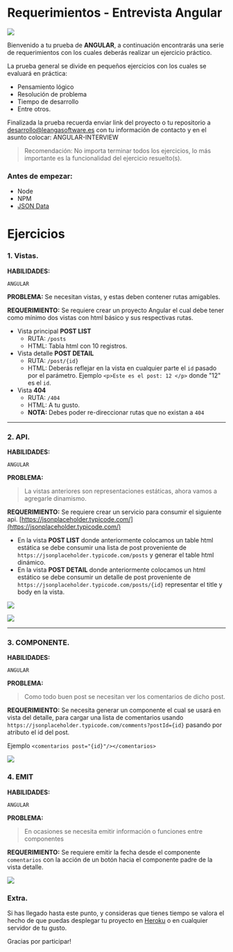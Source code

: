# Requerimientos - Entrevista Angular

![](https://miro.medium.com/max/2800/0*rDChHWWLHxxpXI0a.png)

Bienvenido a tu prueba de __ANGULAR__, a continuación encontrarás una serie de requerimientos con los cuales deberás realizar un ejercicio práctico.

La prueba general se divide en pequeños ejercicios con los cuales se evaluará en práctica:
- Pensamiento lógico
- Resolución de problema
- Tiempo de desarrollo
- Entre otros.


Finalizada la prueba recuerda enviar link del proyecto o tu repositorio a [desarrollo@leangasoftware.es](mailto:desarrollo@leangasoftware.es) con tu información de contacto y en el asunto colocar: ANGULAR-INTERVIEW


> Recomendación: No importa terminar todos los ejercicios, lo más importante es la funcionalidad del ejercicio resuelto(s).

### Antes de empezar:
- Node
- NPM
- [JSON Data](https://jsonplaceholder.typicode.com/)


# Ejercicios

### 1. Vistas.

__HABILIDADES:__
```
ANGULAR
```
__PROBLEMA:__
Se necesitan vistas, y estas deben contener rutas amigables.

__REQUERIMIENTO:__
Se requiere crear un proyecto Angular el cual debe tener como mínimo dos vistas con html básico y sus respectivas rutas.
- Vista principal  __POST LIST__ 
	- RUTA: `/posts` 
	- HTML: Tabla html con 10 registros.
- Vista detalle __POST DETAIL__
	- RUTA: `/post/{id}`
	- HTML: Deberás reflejar en la vista en cualquier parte el `id` pasado por el parámetro. Ejemplo `<p>Este es el post: 12 </p>`  donde "12" es el `id`.
- Vista __404__
	- RUTA: `/404`
	- HTML: A tu gusto.
	- __NOTA:__ Debes poder re-direccionar rutas que no existan a `404`

___
### 2. API.

__HABILIDADES:__
```
ANGULAR
```

__PROBLEMA:__
> La vistas anteriores son representaciones estáticas, ahora vamos a agregarle dinamismo.

__REQUERIMIENTO:__
Se requiere crear un servicio para consumir el siguiente api. [https://jsonplaceholder.typicode.com/](https://jsonplaceholder.typicode.com/)
-	En la vista __POST LIST__ donde anteriormente colocamos un table html estática se debe consumir una lista de post proveniente de `https://jsonplaceholder.typicode.com/posts` y generar el table html dinámico.
-	En la vista __POST DETAIL__ donde anteriormente colocamos un html estático se debe consumir un detalle de post proveniente de `https://jsonplaceholder.typicode.com/posts/{id}`  representar el title y body en la vista.

![](https://i.imgur.com/gaPD2iq.png)

![](https://i.imgur.com/KPe4BUs.png)

___

### 3. COMPONENTE.

__HABILIDADES:__
```
ANGULAR
```

__PROBLEMA:__
> Como todo buen post se necesitan ver los comentarios de dicho post.

__REQUERIMIENTO:__
Se necesita generar un componente el cual se usará en vista del detalle, para cargar una lista de comentarios usando `https://jsonplaceholder.typicode.com/comments?postId={id}` pasando por atributo el id del post. 

Ejemplo `<comentarios post="{id}"/></comentarios>`

![](https://i.imgur.com/8cPCArw.png)

### 4. EMIT

__HABILIDADES:__
```
ANGULAR
```

__PROBLEMA:__
> En ocasiones se necesita emitir información o funciones entre componentes

__REQUERIMIENTO:__
Se requiere emitir la fecha desde el componente `comentarios` con la acción de un botón hacia el componente padre de la vista detalle.

![](https://i.imgur.com/IKDn6vy.png)


### Extra.
Si has llegado hasta este punto, y consideras que tienes tiempo se valora el hecho de que puedas desplegar tu proyecto en [Heroku](https://www.heroku.com/) o en cualquier servidor de tu gusto.

Gracias por participar! 
